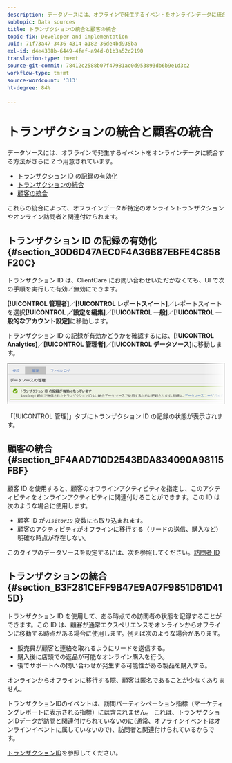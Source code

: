 ```yaml
---
description: データソースには、オフラインで発生するイベントをオンラインデータに統合する方法がさらに 2 つ用意されています。
subtopic: Data sources
title: トランザクションの統合と顧客の統合
topic-fix: Developer and implementation
uuid: 71f73a47-3436-4314-a182-36de4bd935ba
exl-id: d4e4388b-6449-4fef-a94d-01b3a52c2190
translation-type: tm+mt
source-git-commit: 78412c2588b07f47981ac0d953893db6b9e1d3c2
workflow-type: tm+mt
source-wordcount: '313'
ht-degree: 84%

---
```


# トランザクションの統合と顧客の統合

データソースには、オフラインで発生するイベントをオンラインデータに統合する方法がさらに 2 つ用意されています。

* [トランザクション ID の記録の有効化](/help/import/c-data-sources/datasrc-integrating-offline-data.md#section_30D6D47AEC0F4A36B87EBFE4C858F20C)
* [トランザクションの統合](/help/import/c-data-sources/datasrc-integrating-offline-data.md#section_B3F281CEFF9B47E9A07F9851D61D415D)
* [顧客の統合](/help/import/c-data-sources/datasrc-integrating-offline-data.md#section_9F4AAD710D2543BDA834090A98115FBF)

これらの統合によって、オフラインデータが特定のオンライントランザクションやオンライン訪問者と関連付けられます。

## トランザクション ID の記録の有効化 {#section_30D6D47AEC0F4A36B87EBFE4C858F20C}

トランザクション ID は、ClientCare にお問い合わせいただかなくても、UI で次の手順を実行して有効／無効にできます。

**[!UICONTROL 管理者]**／**[!UICONTROL レポートスイート]**／レポートスイートを選択&#x200B;**[!UICONTROL ／設定を編集]**／**[!UICONTROL 一般]**／**[!UICONTROL 一般的なアカウント設定]**&#x200B;に移動します。

<!-- 

<p>When contacting Customer Care, be prepared to provide the following information: </p> 
<ul id="ul_C425C7A074484650AFCCF0425E8E3F47"> 
 <li id="li_7640C0C4DF0C49749A3C37E5461DC22F">Report Suite ID of the data source for which you need transaction ID recording enabled. <p>In Data Sources, the report suite ID is the first part of the login appended by a random number that identifies the specific data source that was set up. For example, <code> RSID-drmossdev5 Login-drmossdev5_0001343430</code>. </p> </li> 
 <li id="li_4FB0E3EC7BE94A2DBEE9063365A71C9C">The Transaction ID expiration window (described in <a href="/help/import/c-data-sources/datasrc-tid-visitor-profile.md"  > Transaction ID and Visitor Profiles</a>). By default this is 90 days, but it can be extended to up to 2 years. </li> 
</ul>

 -->

トランザクション ID の記録が有効かどうかを確認するには、**[!UICONTROL Analytics]**／**[!UICONTROL 管理者]**／**[!UICONTROL データソース]**&#x200B;に移動します。

![](assets/transaction-ID-recording-active.png)

「[!UICONTROL 管理]」タブにトランザクション ID の記録の状態が表示されます。

## 顧客の統合 {#section_9F4AAD710D2543BDA834090A98115FBF}

顧客 ID を使用すると、顧客のオフラインアクティビティを指定し、このアクティビティをオンラインアクティビティに関連付けることができます。この ID は次のような場合に使用します。

* 顧客 ID が&#x200B;*`visitorID`* 変数にも取り込まれます。
* 顧客のアクティビティがオフラインに移行する（リードの送信、購入など）明確な時点が存在しない。

このタイプのデータソースを設定するには、次を参照してください。[訪問者 ID](/help/import/c-data-sources/c-datasrc-types/datasrc-visitorid.md)

## トランザクションの統合 {#section_B3F281CEFF9B47E9A07F9851D61D415D}

トランザクション ID を使用して、ある時点での訪問者の状態を記録することができます。この ID は、顧客が通常エクスペリエンスをオンラインからオフラインに移動する時点がある場合に使用します。例えば次のような場合があります。

* 販売員が顧客と連絡を取れるようにリードを送信する。
* 購入後に店頭での返品が可能なオンライン購入を行う。
* 後でサポートへの問い合わせが発生する可能性がある製品を購入する。

オンラインからオフラインに移行する際、顧客は匿名であることが少なくありません。

トランザクションIDのイベントは、訪問パーティシペーション指標（マーケティングレポートに表示される指標）には含まれません。 これは、トランザクションIDデータが訪問と関連付けられていないのに(通常、オフラインイベントはオンラインイベントに属していないので)、訪問者と関連付けられているからです。

[トランザクションID](/help/import/c-data-sources/c-datasrc-types/datasrc-transactionid.md)を参照してください。
